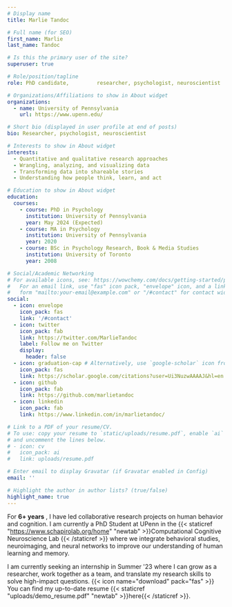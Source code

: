 ```yaml
---
# Display name
title: Marlie Tandoc

# Full name (for SEO)
first_name: Marlie
last_name: Tandoc

# Is this the primary user of the site?
superuser: true

# Role/position/tagline
role: PhD candidate,         researcher, psychologist, neuroscientist

# Organizations/Affiliations to show in About widget
organizations:
  - name: University of Pennsylvania
    url: https://www.upenn.edu/

# Short bio (displayed in user profile at end of posts)
bio: Researcher, psychologist, neuroscientist

# Interests to show in About widget
interests:
  - Quantitative and qualitative research approaches
  - Wrangling, analyzing, and visualizing data
  - Transforming data into shareable stories
  - Understanding how people think, learn, and act

# Education to show in About widget
education:
  courses:
    - course: PhD in Psychology
      institution: University of Pennsylvania
      year: May 2024 (Expected)
    - course: MA in Psychology
      institution: University of Pennsylvania
      year: 2020
    - course: BSc in Psychology Research, Book & Media Studies
      institution: University of Toronto
      year: 2008

# Social/Academic Networking
# For available icons, see: https://wowchemy.com/docs/getting-started/page-builder/#icons
#   For an email link, use "fas" icon pack, "envelope" icon, and a link in the
#   form "mailto:your-email@example.com" or "/#contact" for contact widget.
social:
  - icon: envelope
    icon_pack: fas
    link: '/#contact'
  - icon: twitter
    icon_pack: fab
    link: https://twitter.com/MarlieTandoc
    label: Follow me on Twitter
    display:
      header: false
  - icon: graduation-cap # Alternatively, use `google-scholar` icon from `ai` icon pack
    icon_pack: fas
    link: https://scholar.google.com/citations?user=Ui3NuzwAAAAJ&hl=en
  - icon: github
    icon_pack: fab
    link: https://github.com/marlietandoc
  - icon: linkedin
    icon_pack: fab
    link: https://www.linkedin.com/in/marlietandoc/

# Link to a PDF of your resume/CV.
# To use: copy your resume to `static/uploads/resume.pdf`, enable `ai` icons in `params.yaml`,
# and uncomment the lines below.
# - icon: cv
#   icon_pack: ai
#   link: uploads/resume.pdf

# Enter email to display Gravatar (if Gravatar enabled in Config)
email: ''

# Highlight the author in author lists? (true/false)
highlight_name: true
---
```

For <strong> 6+ years</strong> , I have led collaborative research projects on human behavior and cognition. I am currently a PhD Student at UPenn in the {{< staticref "https://www.schapirolab.org/home" "newtab" >}}Computational Cognitive Neuroscience Lab {{< /staticref >}} where we integrate behavioral studies, neuroimaging, and neural networks to improve our understanding of human learning and memory.

 I am currently seeking an internship in Summer '23 where I can grow as a researcher, work together as a team, and translate my research skills to solve high-impact questions. {{< icon name="download" pack="fas" >}} You can find my up-to-date resume {{< staticref "uploads/demo_resume.pdf" "newtab" >}}here{{< /staticref >}}.
